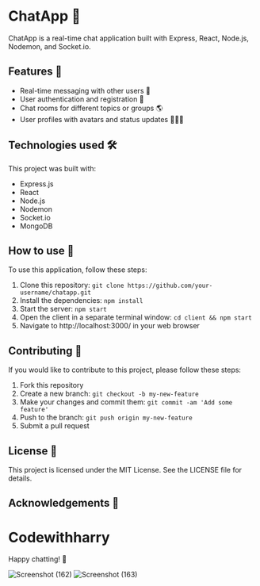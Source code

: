 # ChatApp 💬

ChatApp is a real-time chat application built with Express, React, Node.js, Nodemon, and Socket.io.

## Features 🚀

- Real-time messaging with other users 📩
- User authentication and registration 🔐
- Chat rooms for different topics or groups 🌎
- User profiles with avatars and status updates 🧑‍🤝‍🧑

## Technologies used 🛠️

This project was built with:

- Express.js
- React
- Node.js
- Nodemon
- Socket.io
- MongoDB

## How to use 📖

To use this application, follow these steps:

1. Clone this repository: `git clone https://github.com/your-username/chatapp.git`
2. Install the dependencies: `npm install`
3. Start the server: `npm start`
4. Open the client in a separate terminal window: `cd client && npm start`
5. Navigate to http://localhost:3000/ in your web browser

## Contributing 🤝

If you would like to contribute to this project, please follow these steps:

1. Fork this repository
2. Create a new branch: `git checkout -b my-new-feature`
3. Make your changes and commit them: `git commit -am 'Add some feature'`
4. Push to the branch: `git push origin my-new-feature`
5. Submit a pull request

## License 📄

This project is licensed under the MIT License. See the LICENSE file for details.

## Acknowledgements 🙏

# Codewithharry



Happy chatting! 🎉



![Screenshot (162)](https://github.com/ritikZ18/DI_VIP/assets/116812243/cf559b44-c103-4e71-80f5-941c0b0b570b)
![Screenshot (163)](https://github.com/ritikZ18/DI_VIP/assets/116812243/35d54153-d40c-49a3-ac67-a4b7ac7f90f4)



